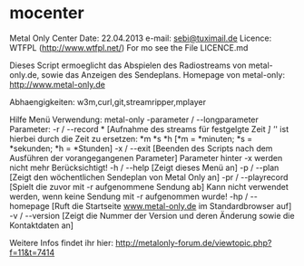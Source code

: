 mocenter
========

Metal Only Center
Date: 22.04.2013
e-mail: sebi@tuximail.de
Licence: WTFPL (http://www.wtfpl.net/) For mo see the File LICENCE.md


Dieses Script ermoeglicht das Abspielen des Radiostreams von metal-only.de, sowie das Anzeigen des Sendeplans.
Homepage von metal-only: http://www.metal-only.de

Abhaengigkeiten: w3m,curl,git,streamripper,mplayer

Hilfe Menü
 Verwendung: metal-only -parameter / --longparameter
Parameter:
 -r / --record * [Aufnahme des streams für festgelgte Zeit *]
'*' ist hierbei durch die Zeit zu ersetzen: *m *s *h [*m = *minuten; *s = *sekunden; *h = *Stunden]
-x / --exit [Beenden des Scripts nach dem Ausführen der vorangegangenen Parameter]
Parameter hinter -x werden nicht mehr Berücksichtigt!
-h / --help [Zeigt dieses Menü an]
-p / --plan [Zeigt den wöchentlichen Sendeplan von Metal Only an]
-pr / --playrecord [Spielt die zuvor mit -r aufgenommene Sendung ab]
Kann nicht verwendet werden, wenn keine Sendung mit -r aufgenommen wurde!
-hp / --homepage [Ruft die Startseite www.metal-only.de im Standardbrowser auf]
-v / --version [Zeigt die Nummer der Version und deren Änderung sowie die Kontaktdaten an]

Weitere Infos findet ihr hier: http://metalonly-forum.de/viewtopic.php?f=11&t=7414
